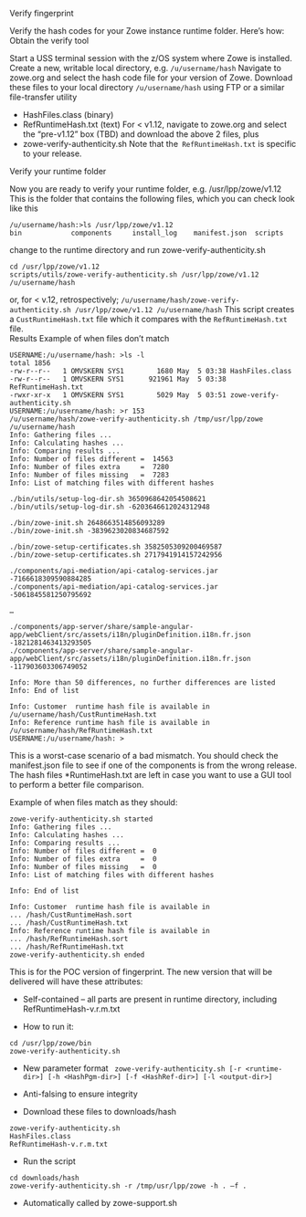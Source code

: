 Verify fingerprint

Verify the hash codes for your Zowe instance runtime folder.
Here’s how:
Obtain the verify tool

Start a USS terminal session with the z/OS system where Zowe is installed.  
Create a new, writable local directory, e.g. `/u/username/hash` 
Navigate to zowe.org and select the hash code file for your version of Zowe. 
Download these files to your local directory `/u/username/hash`  using FTP or a similar file-transfer utility 
* HashFiles.class (binary)
* RefRuntimeHash.txt (text)
For < v1.12, navigate to zowe.org and select the “pre-v1.12” box (TBD) and download the above 2 files, plus
* zowe-verify-authenticity.sh
Note that the` RefRuntimeHash.txt` is specific to your release.

Verify your runtime folder

Now you are ready to verify your runtime folder, e.g. /usr/lpp/zowe/v1.12
This is the folder that contains the following files, which you can check look like this
```
/u/username/hash:>ls /usr/lpp/zowe/v1.12
bin            components     install_log    manifest.json  scripts
```
change to the runtime directory and run zowe-verify-authenticity.sh
```
cd /usr/lpp/zowe/v1.12
scripts/utils/zowe-verify-authenticity.sh /usr/lpp/zowe/v1.12 /u/username/hash
``` 

or, for < v.12, retrospectively;
`/u/username/hash/zowe-verify-authenticity.sh /usr/lpp/zowe/v1.12 /u/username/hash`
This script creates a `CustRuntimeHash.txt` file which it compares with the `RefRuntimeHash.txt` file.  
Results
Example of when files don’t match

```
USERNAME:/u/username/hash: >ls -l
total 1856
-rw-r--r--   1 OMVSKERN SYS1        1680 May  5 03:38 HashFiles.class
-rw-r--r--   1 OMVSKERN SYS1      921961 May  5 03:38 RefRuntimeHash.txt
-rwxr-xr-x   1 OMVSKERN SYS1        5029 May  5 03:51 zowe-verify-authenticity.sh
USERNAME:/u/username/hash: >r 153
/u/username/hash/zowe-verify-authenticity.sh /tmp/usr/lpp/zowe /u/username/hash
Info: Gathering files ...
Info: Calculating hashes ...
Info: Comparing results ...
Info: Number of files different =  14563
Info: Number of files extra     =  7280
Info: Number of files missing   =  7283
Info: List of matching files with different hashes

./bin/utils/setup-log-dir.sh 3650968642054508621
./bin/utils/setup-log-dir.sh -6203646612024312948

./bin/zowe-init.sh 2648663514856093289
./bin/zowe-init.sh -3839623020834687592

./bin/zowe-setup-certificates.sh 3582505309200469587
./bin/zowe-setup-certificates.sh 2717941914157242956

./components/api-mediation/api-catalog-services.jar -7166618309590884285
./components/api-mediation/api-catalog-services.jar -5061845581250795692

…

./components/app-server/share/sample-angular-app/webClient/src/assets/i18n/pluginDefinition.i18n.fr.json -1821281463413293505
./components/app-server/share/sample-angular-app/webClient/src/assets/i18n/pluginDefinition.i18n.fr.json -117903603306749052

Info: More than 50 differences, no further differences are listed
Info: End of list

Info: Customer  runtime hash file is available in  /u/username/hash/CustRuntimeHash.txt
Info: Reference runtime hash file is available in  /u/username/hash/RefRuntimeHash.txt
USERNAME:/u/username/hash: >
```

This is a worst-case scenario of a bad mismatch.  You should check the manifest.json file to see if one of the components is from the wrong release.
The hash files *RuntimeHash.txt are left in case you want to use a GUI tool to perform a better file comparison.

Example of when files match as they should:

```
zowe-verify-authenticity.sh started
Info: Gathering files ...
Info: Calculating hashes ...
Info: Comparing results ...
Info: Number of files different =  0
Info: Number of files extra     =  0
Info: Number of files missing   =  0
Info: List of matching files with different hashes

Info: End of list

Info: Customer  runtime hash file is available in 
... /hash/CustRuntimeHash.sort
... /hash/CustRuntimeHash.txt
Info: Reference runtime hash file is available in 
... /hash/RefRuntimeHash.sort
... /hash/RefRuntimeHash.txt
zowe-verify-authenticity.sh ended
```
This is for the POC version of fingerprint.  The new version that will be delivered will have these attributes:

- Self-contained – all parts are present in runtime directory, including RefRuntimeHash-v.r.m.txt

- How to run it:

```
cd /usr/lpp/zowe/bin 
zowe-verify-authenticity.sh
```

- New parameter format
`
zowe-verify-authenticity.sh [-r <runtime-dir>] [-h <HashPgm-dir>] [-f <HashRef-dir>] [-l <output-dir>]`

- Anti-falsing to ensure integrity

- Download these files to downloads/hash

```
zowe-verify-authenticity.sh 
HashFiles.class
RefRuntimeHash-v.r.m.txt
```

- Run the script

```
cd downloads/hash
zowe-verify-authenticity.sh -r /tmp/usr/lpp/zowe -h . –f .
```

- Automatically called by zowe-support.sh

